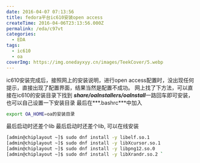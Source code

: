 ```yaml
---
date: 2016-04-07 07:13:56
title: fedora平台ic610安装open access
createTime: 2016-04-06T23:13:56.000Z
permalink: /eda/c97vt
categories:
  - EDA
tags:
  - ic610
  - oa
coverImg: https://img.onedayxyy.cn/images/TeekCover/5.webp
---
```


ic610安装完成后，接照网上的安装说明，进行open access配置时，没出现任何提示，直接出现了配置界面，结果当然是配置不成功。 网上找了下方法，可以直接在ic610的安装目录下找到 ***share/oaInstallers/oaInstall***一路回车即可安装，也可以自己设置一下安装目录 最后在***\.bashrc***中加入 
```sh
export OA_HOME=oa的安装目录
```
最后启动时还差个lib 最后启动时还差个lib, 可以在线安装 
```sh
[admin@chiplayout ~]$ sudo dnf install -y libelf.so.1 
[admin@chiplayout ~]$ sudo dnf install -y libXcursor.so.1
[admin@chiplayout ~]$ sudo dnf install -y libpng12.so.0 
[admin@chiplayout ~]$ sudo dnf install -y libXrandr.so.2 `
```